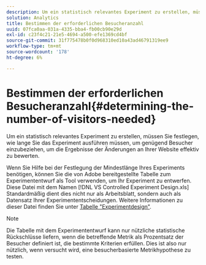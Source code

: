```yaml
---
description: Um ein statistisch relevantes Experiment zu erstellen, müssen Sie festlegen, wie lange Sie das Experiment ausführen müssen, um genügend Besucher einzubeziehen, um die Ergebnisse der Änderungen an Ihrer Website effektiv zu bewerten.
solution: Analytics
title: Bestimmen der erforderlichen Besucheranzahl
uuid: 07fca0aa-031a-4335-bba4-fb00cb90e29d
exl-id: c23f4c21-21e5-4694-a500-efe1369cd4bf
source-git-commit: 31f775478b0f0d968310ed10a43ad46791319ee9
workflow-type: tm+mt
source-wordcount: '178'
ht-degree: 6%

---
```


# Bestimmen der erforderlichen Besucheranzahl{#determining-the-number-of-visitors-needed}

Um ein statistisch relevantes Experiment zu erstellen, müssen Sie festlegen, wie lange Sie das Experiment ausführen müssen, um genügend Besucher einzubeziehen, um die Ergebnisse der Änderungen an Ihrer Website effektiv zu bewerten.

Wenn Sie Hilfe bei der Festlegung der Mindestlänge Ihres Experiments benötigen, können Sie die von Adobe bereitgestellte Tabelle zum Experimententwurf als Tool verwenden, um Ihr Experiment zu entwerfen. Diese Datei mit dem Namen [!DNL VS Controlled Experiment Design.xls] Standardmäßig dient dies nicht nur als Arbeitsblatt, sondern auch als Datensatz Ihrer Experimententscheidungen. Weitere Informationen zu dieser Datei finden Sie unter [Tabelle &quot;Experimentdesign&quot;](../../../home/c-undst-ctrld-exp/t-exp-dsn-spst.md#task-d7f674980fe9415d80371d6020bcf164).

>[!NOTE]
>
>Die Tabelle mit dem Experimententwurf kann nur nützliche statistische Rückschlüsse liefern, wenn die betreffende Metrik als Prozentsatz der Besucher definiert ist, die bestimmte Kriterien erfüllen. Dies ist also nur nützlich, wenn versucht wird, eine besucherbasierte Metrikhypothese zu testen.

